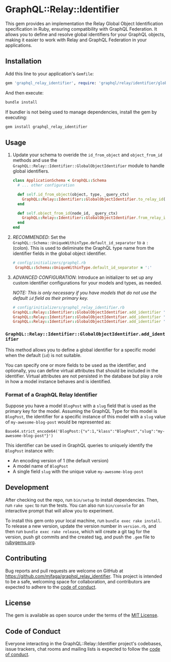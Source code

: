# GraphQL::Relay::Identifier

This gem provides an implementation the Relay Global Object Identification specification in Ruby,
ensuring compatibility with GraphQL Federation. It allows you to define and resolve global
identifiers for your GraphQL objects, making it easier to work with Relay and GraphQL Federation in
your applications.

## Installation

Add this line to your application's `Gemfile`:

```ruby
gem 'graphql_relay_identifier', require: 'graphql/relay/identifier/global_object_identifier'
```

And then execute:

```bash
bundle install
```

If bundler is not being used to manage dependencies, install the gem by executing:

```bash
gem install graphql_relay_identifier
```

## Usage

1. Update your schema to overide the `id_from_object` and `object_from_id` methods and use the
   `GraphQL::Relay::Identifier::GlobalObjectIdentifier` module to handle global identifiers.

   ```ruby
   class ApplicationSchema < GraphQL::Schema
     # ... other configuration

     def self.id_from_object(object, type, _query_ctx)
       GraphQL::Relay::Identifier::GlobalObjectIdentifier.to_relay_id(object, type)
     end

     def self.object_from_id(node_id, _query_ctx)
       GraphQL::Relay::Identifier::GlobalObjectIdentifier.from_relay_id(node_id)
     end
   end
   ```

2. _RECOMMENDED_: Set the `GraphQL::Schema::UniqueWithinType.default_id_separator` to a `:` (colon).
   This is used to deliminate the GraphQL type name from the identifier fields in the global object
   identifier.

   ```ruby
   # config/initializers/graphql.rb
    GraphQL::Schema::UniqueWithinType.default_id_separator = ':'
   ```

3. _ADVANCED CONFIGURATION_: Introduce an initializer to set up any custom identifier configurations
   for your models and types, as needed.

   _NOTE: This is only necessary if you have models that do not use the default `id` field as their
   primary key._

   ```ruby
   # config/initializers/graphql_relay_identifier.rb
   GraphQL::Relay::Identifier::GlobalObjectIdentifier.add_identifier 'BlogPost', :slug
   GraphQL::Relay::Identifier::GlobalObjectIdentifier.add_identifier 'ModelWithComplexKey', :field1, :field2,
   GraphQL::Relay::Identifier::GlobalObjectIdentifier.add_identifier 'ModelWithVirtualAttribute', :id, virtual_attribute_names: %i[some_virtual_attribute]
   ```

### `GraphQL::Relay::Identifier::GlobalObjectIdentifier.add_identifier`

This method allows you to define a global identifier for a specific model when the default (`id`) is
not suitable.

You can specify one or more fields to be used as the identifier, and optionally, you can define
virtual attributes that should be included in the identifier. Virtual attributes are not persisted
in the database but play a role in how a model instance behaves and is identified.

### Format of a GraphQL Relay Identifier

Suppose you have a model `BlogPost` with a `slug` field that is used as the primary key for the
model. Assuming the GraphQL Type for this model is `BlogPost`, the identifier for a specific
instance of this model with a `slug` value of `my-awesome-blog-post` would be represented as:

```
Base64.strict_encode64('BlogPost:{"v":1,"klass":"BlogPost","slug":"my-awesome-blog-post"}')
```

This identifier can be used in GraphQL queries to uniquely identify the `BlogPost` instance with:

- An encoding version of 1 (the default version)
- A model name of `BlogPost`
- A single field `slug` with the unique value `my-awesome-blog-post`

## Development

After checking out the repo, run `bin/setup` to install dependencies. Then, run `rake spec` to run
the tests. You can also run `bin/console` for an interactive prompt that will allow you to
experiment.

To install this gem onto your local machine, run `bundle exec rake install`. To release a new
version, update the version number in `version.rb`, and then run `bundle exec rake release`, which
will create a git tag for the version, push git commits and the created tag, and push the `.gem`
file to [rubygems.org](https://rubygems.org).

## Contributing

Bug reports and pull requests are welcome on GitHub at
https://github.com/mjfaga/graphql_relay_identifier. This project is intended to be a safe, welcoming
space for collaboration, and contributors are expected to adhere to the
[code of conduct](https://github.com/mjfaga/graphql_relay_identifier/blob/main/CODE_OF_CONDUCT.md).

## License

The gem is available as open source under the terms of the [MIT License](./LICENSE.txt).

## Code of Conduct

Everyone interacting in the GraphQL::Relay::Identifier project's codebases, issue trackers, chat
rooms and mailing lists is expected to follow the
[code of conduct](https://github.com/mjfaga/graphql_relay_identifier/blob/main/CODE_OF_CONDUCT.md).
